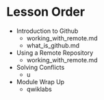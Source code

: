 # Lesson Order

* Introduction to Github
  * working_with_remote.md
  * what_is_github.md
* Using a Remote Repository
  * working_with_remote.md
* Solving Conflicts
  * u
* Module Wrap Up
  * qwiklabs
